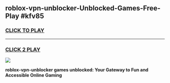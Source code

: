 
## roblox-vpn-unblocker-Unblocked-Games-Free-Play #kfv85
<h3>
<a href="https://us.freeplayer.one?title=roblox-vpn-unblocker&ref=9M">CLICK TO PLAY</a></h3>
<hr>

<h3>
<a href="https://us.freeplayer.one?title=roblox-vpn-unblocker&ref=9M">CLICK 2 PLAY</a>
  
</h3>

<a href="https://us.freeplayer.one?title=roblox-vpn-unblocker&ref=9M"><img src="https://clearcache.store/games.png"></a>


**roblox-vpn-unblocker games unblocked: Your Gateway to Fun and Accessible Online Gaming**
